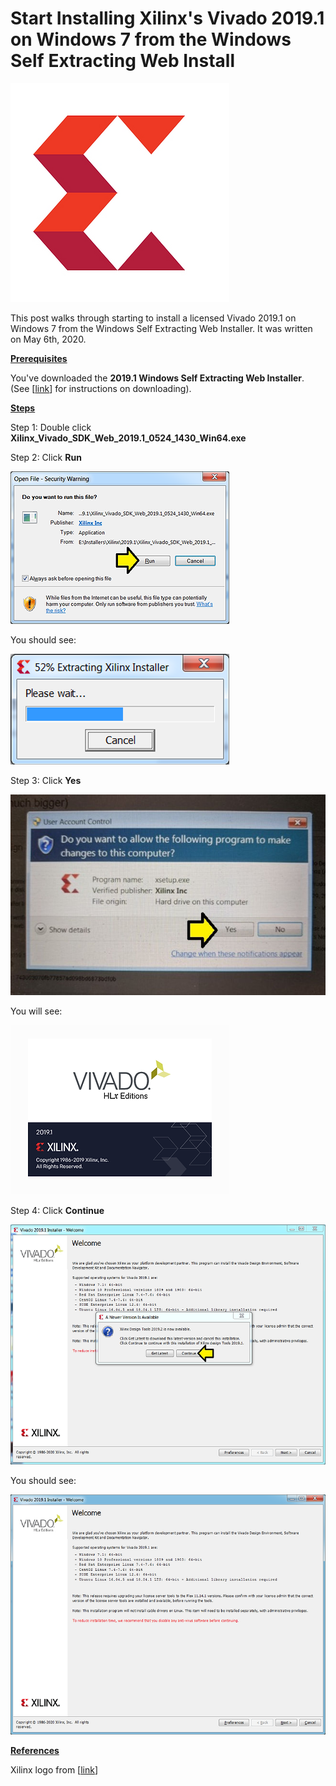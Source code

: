 # Start Installing Xilinx's Vivado 2019.1 on Windows 7 from the Windows Self Extracting Web Install

![xilinx_logo_1](xilinx_logo_1.png)

This post walks through starting to install a licensed Vivado 2019.1 on Windows 7 from the Windows Self Extracting Web Installer. It was written on May 6th, 2020.

**<u><span>Prerequisites</span></u>**

You've downloaded the **2019.1 Windows Self Extracting Web Installer**. (See \[[<u><span>link</span></u>](https://www.centennialsoftwaresolutions.com/post/find-and-download-xilinx-s-vivado-2019-1)\] for instructions on downloading).

**<u><span>Steps</span></u>**

Step 1: Double click **Xilinx\_Vivado\_SDK\_Web\_2019.1\_0524\_1430\_Win64.exe**

Step 2: Click **Run**

![run_installer_2](run_installer_2.png)

You should see:

![extracting_xilinx_installer_3](extracting_xilinx_installer_3.png)

Step 3: Click **Yes**

![enable_xilinx_installer_changer_4](enable_xilinx_installer_changer_4.jpg)

You will see:

![vivado_hlx_edition_screen_5](vivado_hlx_edition_screen_5.png)

Step 4: Click **Continue**

![confirm_install_latest_version_6](confirm_install_latest_version_6.png)

You should see:

![welcom_screen_7](welcom_screen_7.png)

**<u><span>References</span></u>**

Xilinx logo from \[[<u><span>link</span></u>](https://twitter.com/xilinxinc)\]